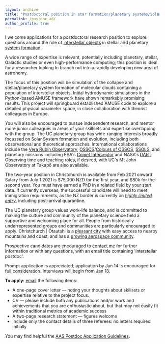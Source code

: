```yaml
---
layout: archive
title: "Postdoctoral position in star formation/planetary systems/Solar System studies"
permalink: /postdoc_ad/
author_profile: true
---
```



I welcome applications for a postdoctoral research position to explore questions around the role of <a href="https://arxiv.org/abs/1907.01910">interstellar objects</a> in stellar and planetary <a href="https://arxiv.org/abs/1903.04451">system formation<a>.

A wide range of expertise is relevant, potentially including planetary, stellar, Galactic studies or even high-performance computing; this position is ideal for a researcher looking to branch out into a rapidly developing new area of astronomy.

The focus of this position will be simulation of the collapse and stellar/planetary system formation of molecular clouds containing a population of interstellar objects. 
Initial hydrodynamic simulations in the Python-based AMUSE framework have shown remarkably promising results. 
This project will springboard established AMUSE code to explore a detailed physical parameter space, in close collaboration with theorist colleagues in Europe. 

You will also be encouraged to pursue independent research, and mentor more junior colleagues in areas of your skillsets and expertise overlapping with the group.
The UC planetary group has wide-ranging interests broadly focussed on Solar System formation and evolution, including both observational and theoretical approaches. 
International collaborations include the <a href="http://lsst-sssc.github.io/index.html">Vera Rubin Observatory</a>, <a href="http://www.ossos-survey.org/">OSSOS</a>/<a href="https://www.colossos.net/">Colours of OSSOS</a>, <a href="https://www.ssols.space/">SSOLS</a>, and planetary missions including ESA's <a href="https://www.cometinterceptor.space/">Comet Interceptor</a> and NASA's <a href="https://www.nasa.gov/planetarydefense/dart/">DART</a>.
Observing time and teaching roles, if desired, with UC's Mt John Observatory at Takapō are also available.

The two-year position in Christchurch is available from Feb 2021 onward.
Salary from July 1 2021 is <span>&#36;</span>75,000 NZD for the first year, and <span>&#36;</span>80k for the second year.
You must have earned a PhD in a related field by your start date. 
If currently overseas, the successful candidate will need to meet immigration requirements, as the NZ border is currently on <i><a href="https://www.immigration.govt.nz/about-us/covid-19/border-closures-and-exceptions#who-can-come">highly limited entry</a></i>, including post-arrival quarantine.

The UC planetary group values work-life balance, and is committed to making the culture and community of the planetary science field a supportive and welcoming place for all.
People from historically underrepresented groups and communities are particularly encouraged to apply.
Christchurch | Ōtautahi is a <a href="https://www.canterbury.ac.nz/life/christchurch/">pleasant city</a> with easy access to nearby mountains and coast, and has a <a href="https://www.christchurch.space/">growing aerospace community</a>.

Prospective candidates are encouraged to <a href="mailto:michele.bannister@canterbury.ac.nz">contact me</a> for further information or with any questions, with an email title containing 'Interstellar postdoc'.

Prompt application is appreciated; application by Jan 14 is encouraged for full consideration. Interviews will begin from Jan 18.

<b>To apply:</b>
<a href="mailto:michele.bannister@canterbury.ac.nz">email</a> the following items:
* A one-page cover letter — noting your thoughts about skillsets or expertise relative to the project focus. 
* CV — please include both any publications and/or work and achievements that you are enthusiastic about, but that may not easily fit within traditional metrics of academic success
* A two-page research statement — figures welcome
* Include only the contact details of three referees: no letters required initially

You may find helpful the <a href="https://jobregister.aas.org/postdoc-application-guidelines">AAS Postdoc Application Guidelines</a>.